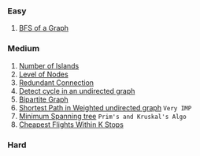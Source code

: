 ### Easy 
1. [BFS of a Graph](https://tinyl.io/7hRG)



### Medium
1. [Number of Islands](https://tinyl.io/7izz)
2. [Level of Nodes](https://tinyl.io/7jR7)
3. [Redundant Connection](https://tinyl.io/7jZg)
4. [Detect cycle in an undirected graph](https://tinyl.io/7jc5)
5. [Bipartite Graph](https://tinyl.io/7jmk)
6. [Shortest Path in Weighted undirected graph](https://tinyl.io/7kFG) `Very IMP`
7. [Minimum Spanning tree](https://tinyl.io/7kOg)  `Prim's and Kruskal's Algo`
8. [Cheapest Flights Within K Stops](https://tinyl.io/7khA)


### Hard

